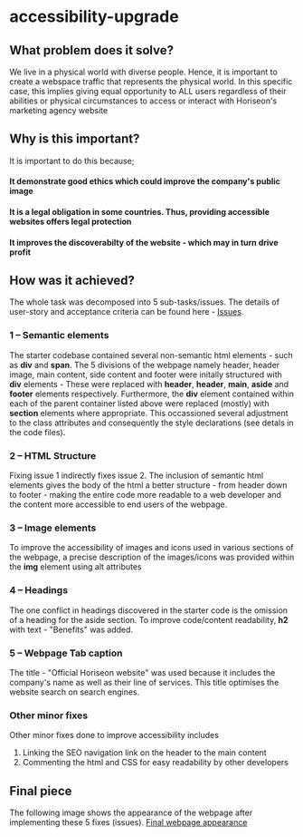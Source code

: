 # accessibility-upgrade


## What problem does it solve?
We live in a physical world with diverse people. Hence, it is important to create a webspace traffic that represents the physical world. In this specific case, this implies giving equal opportunity to ALL users regardless of their abilities or physical circumstances to access or interact with Horiseon's marketing agency website

## Why is this important?
It is important to do this because;
#### It demonstrate good ethics which could improve the company's public image 
#### It is a legal obligation in some countries. Thus, providing accessible websites offers legal protection
#### It improves the discoverabilty of the website - which may in turn drive profit

## How was it achieved?
The whole task was decomposed into 5 sub-tasks/issues. The details of user-story and acceptance criteria can be found here - [Issues](issues.md).

### 1 – Semantic elements
The starter codebase contained several non-semantic html elements - such as <strong>div</strong> and <strong>span</strong>. The 5 divisions of the webpage namely header, header image, main content, side content and footer were initally structured with <strong>div</strong> elements - These were replaced with <strong>header</strong>, <strong>header</strong>, <strong>main</strong>, <strong>aside</strong>  and <strong>footer</strong> elements respectively. Furthermore, the <strong>div</strong> element contained within each of the parent container listed above were replaced (mostly) with <strong>section</strong> elements where appropriate. This occassioned several adjustment to the class attributes and consequently the style declarations (see detals in the code files). 

### 2 – HTML Structure
Fixing issue 1 indirectly fixes issue 2. The inclusion of semantic html elements gives the body of the html a better structure - from header down to footer - making the entire code more readable to a web developer and the content more accessible to end users of the webpage.

### 3 – Image elements
To improve the accessibility of images and icons used in various sections of the webpage, a precise description of the images/icons was provided within the <strong>img</strong> element using alt attributes

### 4 – Headings
The one conflict in headings discovered in the starter code is the omission of a heading for the aside section. To improve code/content readability, <strong>h2</strong> with text - "Benefits" was added. 

### 5 – Webpage Tab caption
The title - "Official Horiseon website" was used because it includes the company's name as well as their line of services. This title optimises the website search on search engines. 

### Other minor fixes
Other minor fixes done to improve accessibility includes
1. Linking the SEO navigation link on the header to the main content
2. Commenting the html and CSS for easy readability by other developers

## Final piece
The following image shows the appearance of the webpage after implementing these 5 fixes (issues). 
[Final webpage appearance](./assets/images/final-webpage-appearance.png)
